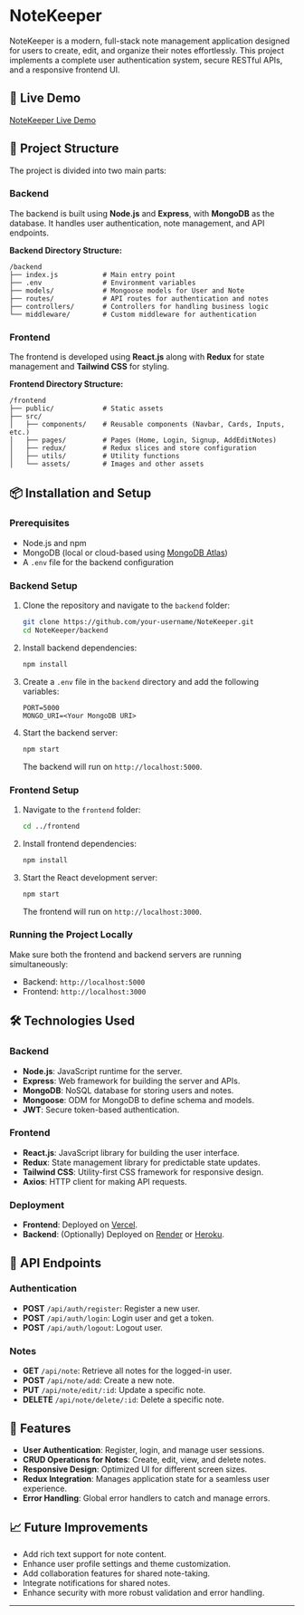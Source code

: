# NoteKeeper

NoteKeeper is a modern, full-stack note management application designed for users to create, edit, and organize their notes effortlessly. This project implements a complete user authentication system, secure RESTful APIs, and a responsive frontend UI.

## 🚀 Live Demo

[NoteKeeper Live Demo](https://note-keeper-ui.vercel.app)

## 📂 Project Structure

The project is divided into two main parts:

### Backend

The backend is built using **Node.js** and **Express**, with **MongoDB** as the database. It handles user authentication, note management, and API endpoints.

**Backend Directory Structure:**

```
/backend
├── index.js           # Main entry point
├── .env               # Environment variables
├── models/            # Mongoose models for User and Note
├── routes/            # API routes for authentication and notes
├── controllers/       # Controllers for handling business logic
└── middleware/        # Custom middleware for authentication
```

### Frontend

The frontend is developed using **React.js** along with **Redux** for state management and **Tailwind CSS** for styling.

**Frontend Directory Structure:**

```
/frontend
├── public/            # Static assets
├── src/
│   ├── components/    # Reusable components (Navbar, Cards, Inputs, etc.)
│   ├── pages/         # Pages (Home, Login, Signup, AddEditNotes)
│   ├── redux/         # Redux slices and store configuration
│   ├── utils/         # Utility functions
│   └── assets/        # Images and other assets
```

## 📦 Installation and Setup

### Prerequisites

- Node.js and npm
- MongoDB (local or cloud-based using [MongoDB Atlas](https://www.mongodb.com/cloud/atlas))
- A `.env` file for the backend configuration

### Backend Setup

1. Clone the repository and navigate to the `backend` folder:

   ```bash
   git clone https://github.com/your-username/NoteKeeper.git
   cd NoteKeeper/backend
   ```

2. Install backend dependencies:

   ```bash
   npm install
   ```

3. Create a `.env` file in the `backend` directory and add the following variables:

   ```plaintext
   PORT=5000
   MONGO_URI=<Your MongoDB URI>
   ```

4. Start the backend server:

   ```bash
   npm start
   ```

   The backend will run on `http://localhost:5000`.

### Frontend Setup

1. Navigate to the `frontend` folder:

   ```bash
   cd ../frontend
   ```

2. Install frontend dependencies:

   ```bash
   npm install
   ```

3. Start the React development server:

   ```bash
   npm start
   ```

   The frontend will run on `http://localhost:3000`.

### Running the Project Locally

Make sure both the frontend and backend servers are running simultaneously:

- Backend: `http://localhost:5000`
- Frontend: `http://localhost:3000`

## 🛠️ Technologies Used

### Backend

- **Node.js**: JavaScript runtime for the server.
- **Express**: Web framework for building the server and APIs.
- **MongoDB**: NoSQL database for storing users and notes.
- **Mongoose**: ODM for MongoDB to define schema and models.
- **JWT**: Secure token-based authentication.

### Frontend

- **React.js**: JavaScript library for building the user interface.
- **Redux**: State management library for predictable state updates.
- **Tailwind CSS**: Utility-first CSS framework for responsive design.
- **Axios**: HTTP client for making API requests.
  
### Deployment

- **Frontend**: Deployed on [Vercel](https://vercel.com).
- **Backend**: (Optionally) Deployed on [Render](https://render.com) or [Heroku](https://www.heroku.com).

## 🔗 API Endpoints

### Authentication

- **POST** `/api/auth/register`: Register a new user.
- **POST** `/api/auth/login`: Login user and get a token.
- **POST** `/api/auth/logout`: Logout user.

### Notes

- **GET** `/api/note`: Retrieve all notes for the logged-in user.
- **POST** `/api/note/add`: Create a new note.
- **PUT** `/api/note/edit/:id`: Update a specific note.
- **DELETE** `/api/note/delete/:id`: Delete a specific note.

## 📝 Features

- **User Authentication**: Register, login, and manage user sessions.
- **CRUD Operations for Notes**: Create, edit, view, and delete notes.
- **Responsive Design**: Optimized UI for different screen sizes.
- **Redux Integration**: Manages application state for a seamless user experience.
- **Error Handling**: Global error handlers to catch and manage errors.

## 📈 Future Improvements

- Add rich text support for note content.
- Enhance user profile settings and theme customization.
- Add collaboration features for shared note-taking.
- Integrate notifications for shared notes.
- Enhance security with more robust validation and error handling.

---

